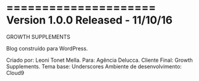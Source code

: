 =====================
Version 1.0.0
Released - 11/10/16
=====================

GROWTH SUPPLEMENTS

Blog construído para WordPress.

Criado por: Leoni Tonet Mella.
Para: Agência Delucca.
Cliente Final: Growth Supplements.
Tema base: Underscores
Ambiente de desenvolvimento: Cloud9